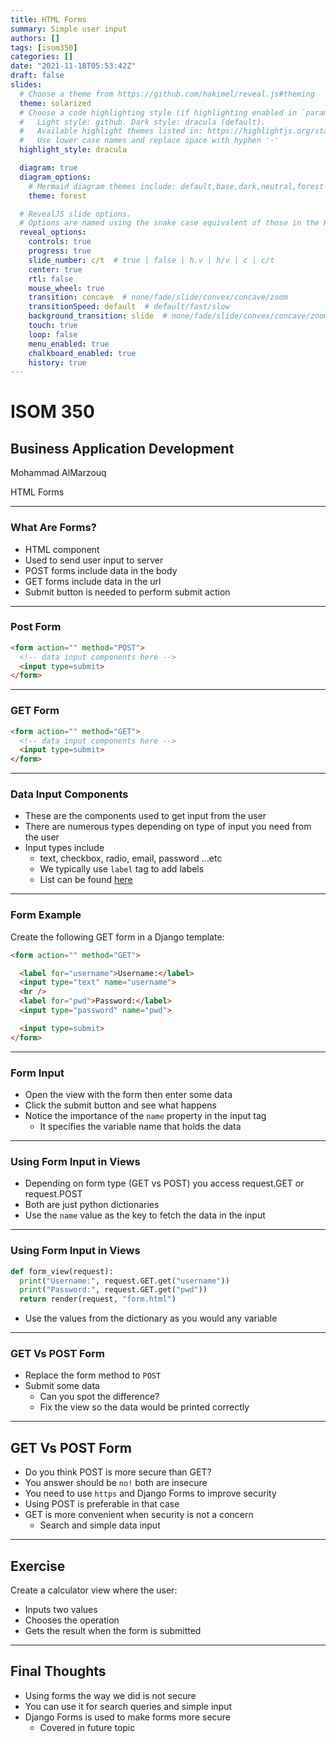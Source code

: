 ```yaml
---
title: HTML Forms
summary: Simple user input
authors: []
tags: [isom350]
categories: []
date: "2021-11-18T05:53:42Z"
draft: false
slides:
  # Choose a theme from https://github.com/hakimel/reveal.js#theming
  theme: solarized
  # Choose a code highlighting style (if highlighting enabled in `params.toml`)
  #   Light style: github. Dark style: dracula (default).
  #   Available highlight themes listed in: https://highlightjs.org/static/demo/
  #   Use lower case names and replace space with hyphen '-'
  highlight_style: dracula

  diagram: true
  diagram_options:
    # Mermaid diagram themes include: default,base,dark,neutral,forest
    theme: forest

  # RevealJS slide options.
  # Options are named using the snake case equivalent of those in the RevealJS docs.
  reveal_options:
    controls: true
    progress: true
    slide_number: c/t  # true | false | h.v | h/v | c | c/t
    center: true
    rtl: false
    mouse_wheel: true
    transition: concave  # none/fade/slide/convex/concave/zoom
    transitionSpeed: default  # default/fast/slow
    background_transition: slide  # none/fade/slide/convex/concave/zoom
    touch: true
    loop: false
    menu_enabled: true
    chalkboard_enabled: true
    history: true
---
```



# ISOM 350
## Business Application Development

Mohammad AlMarzouq

HTML Forms

---

### What Are Forms?

- HTML component 
- Used to send user input to server
- POST forms include data in the body
- GET forms include data in the url
- Submit button is needed to perform submit action

---

### Post Form

  ```html
  <form action="" method="POST">
    <!-- data input components here -->
    <input type=submit>
  </form>
  ```

---

### GET Form

  ```html
  <form action="" method="GET">
    <!-- data input components here -->
    <input type=submit>
  </form>
  ```

---

### Data Input Components

- These are the components used to get input from the user
- There are numerous types depending on type of input you need from the user
- Input types include
  - text, checkbox, radio, email, password ...etc
  - We typically use `label` tag to add labels
  - List can be found [here](https://www.w3schools.com/html/html_form_input_types.asp)

---

### Form Example

  Create the following GET form in a Django template:

  ```html
  <form action="" method="GET">

    <label for="username">Username:</label>
    <input type="text" name="username">
    <br />
    <label for="pwd">Password:</label>
    <input type="password" name="pwd">

    <input type=submit>
  </form>
  ```

---

### Form Input

- Open the view with the form then enter some data
- Click the submit button and see what happens
- Notice the importance of the `name` property in the input tag
  - It specifies the variable name that holds the data

---

### Using Form Input in Views

- Depending on form type (GET vs POST) you access request.GET or request.POST
- Both are just python dictionaries
- Use the `name` value as the key to fetch the data in the input

---

### Using Form Input in Views

```python
def form_view(request):
  print("Username:", request.GET.get("username"))
  print("Password:", request.GET.get("pwd"))
  return render(request, "form.html")
```
- Use the values from the dictionary as you would any variable
---

### GET Vs POST Form

- Replace the form method to `POST`
- Submit some data
  - Can you spot the difference?
  - Fix the view so the data would be printed correctly

---

## GET Vs POST Form

- Do you think POST is more secure than GET?
- You answer should be `no!` both are insecure
- You need to use `https` and Django Forms to improve security
- Using POST is preferable in that case
- GET is more convenient when security is not a concern
  - Search and simple data input

---

## Exercise

Create a calculator view where the user:

- Inputs two values
- Chooses the operation
- Gets the result when the form is submitted

---

## Final Thoughts

- Using forms the way we did is not secure
- You can use it for search queries and simple input
- Django Forms is used to make forms more secure
  - Covered in future topic
